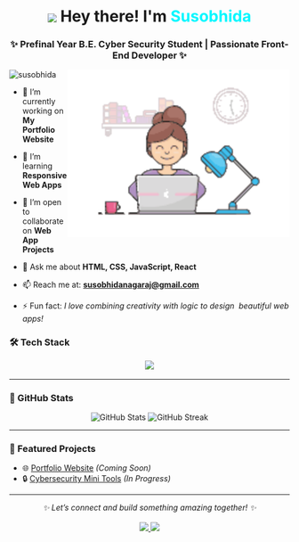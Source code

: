 <h1 align="center">
  <img src="https://media.giphy.com/media/hvRJCLFzcasrR4ia7z/giphy.gif" width="28" style="vertical-align:middle;"> 
  Hey there! I'm <span style="color:#00F7FF;">Susobhida</span>
</h1>

<h3 align="center">✨ Prefinal Year B.E. Cyber Security Student | Passionate Front-End Developer ✨</h3>

<img align="right" alt="Coding" width="400" src="https://github.com/susobhida/susobhida/blob/main/Assets/dev.gif">

<p align="left"> <img src="https://komarev.com/ghpvc/?username=susobhida&label=Profile%20views&color=0e75b6&style=flat" alt="susobhida" /> </p>

- 🔭 I’m currently working on **My Portfolio Website**

- 🌱 I’m learning **Responsive Web Apps**

- 👯 I’m open to collaborate on **Web App Projects**

- 💬 Ask me about **HTML, CSS, JavaScript, React**

- 📫 Reach me at: **susobhidanagaraj@gmail.com**

- ⚡ Fun fact: *I love combining creativity with logic to design &nbsp;beautiful web apps!*  


### 🛠️ Tech Stack  
<p align="center">
  <img src="https://skillicons.dev/icons?i=html,css,js,react,tailwind,bootstrap,git,github,vscode" />
</p>

---

### 🌟 GitHub Stats  
<p align="center">
  <img src="https://github-readme-stats.vercel.app/api?username=susobhida&show_icons=true&theme=radical" alt="GitHub Stats" height="160"/>
  <img src="https://github-readme-streak-stats.herokuapp.com/?user=susobhida&theme=radical" alt="GitHub Streak" height="160"/>
</p>

---

### 📌 Featured Projects  
- 🌐 [Portfolio Website](#) *(Coming Soon)*  
- 🔒 [Cybersecurity Mini Tools](#) *(In Progress)*  

---

<p align="center">
  <i>✨ Let’s connect and build something amazing together! ✨</i><br><br>
  <a href="https://mailto:susobhidanagaraj@gmail.com">
    <img src="https://img.shields.io/badge/Email-D14836?style=for-the-badge&logo=gmail&logoColor=white"/>
  </a>
  <a href="https://www.linkedin.com/in/susobhida" target="_blank">
    <img src="https://img.shields.io/badge/LinkedIn-0077B5?style=for-the-badge&logo=linkedin&logoColor=white"/>
  </a>
</p>

